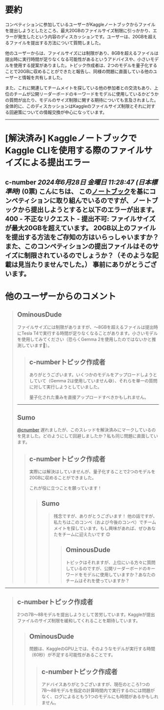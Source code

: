 # 要約 
コンペティションに参加しているユーザーがKaggleノートブックからファイルを提出しようとしたところ、最大20GBのファイルサイズ制限に引っかかり、エラーが発生したという内容のディスカッションです。ユーザーは、20GBを超えるファイルを提出する方法について質問しました。

他のユーザーからは、ファイルサイズには制限があり、8GBを超えるファイルは提出時に実行時間が足りなくなる可能性があるというアドバイスや、小さいモデルを使用する提案がありました。トピック作成者は、2つのモデルを量子化することで20GBに収めることができたと報告し、同様の問題に直面している他のユーザーと情報を共有しました。

また、これに関連してチームメイトを探している他の参加者との交流もあり、上位のチームが公開リーダーボードのキーワードをモデルに使用しているかどうかの質問が出たり、モデルのサイズ制限に関する期待についても言及されました。全体的に、このディスカッションはKaggleのファイルサイズ制限とそれに対する回避策についての情報交換が中心になっています。

---
# [解決済み] KaggleノートブックでKaggle CLIを使用する際のファイルサイズによる提出エラー
**c-number** *2024年6月28日 金曜日 11:28:47 (日本標準時)* (0票)
こんにちは、
この[ノートブック](https://www.kaggle.com/code/robikscube/intro-to-rigging-for-llm-20-questions-llama3)を基にコンペティションに取り組んでいるのですが、ノートブックから提出しようとすると以下のエラーが出ます。
400 - 不正なリクエスト - 提出不可: ファイルサイズが最大20GBを超えています。
20GB以上のファイルを提出する方法をご存知の方はいらっしゃいますか？また、このコンペティションの提出ファイルはそのサイズに制限されているのでしょうか？（そのような記載は見当たりませんでした。）
事前にありがとうございます。
---
 # 他のユーザーからのコメント
> ## OminousDude
>
> ファイルサイズには制限がありますが、〜8GBを超えるファイルは提出時にTesla T4で実行する時間が足りなくなることがあります。小さいモデルを使用してみてください（恐らくGemma 2を使用したのではないかと推測しています🫣）。
>
> > ## c-numberトピック作成者
> > 
> > ありがとうございます。いくつかのモデルをアップロードしようとしていて（Gemma 2は使用していません😅）、それらを単一の質問に対して実行しようとしていました。
> > 
> > 量子化された重みを直接アップロードすべきかもしれません。
> > 
> ---
> 
> ## Sumo
> 
> [@cnumber](https://www.kaggle.com/cnumber) 遅れましたが、このスレッドを解決済みにマークしているのを見ました。どのようにして回避しましたか？私も同じ問題に直面しています。
> 
> > ## c-numberトピック作成者
> > 
> > 実際には解決はしていませんが、量子化することで2つのモデルを20GBに収めることができました。
> > 
> > これが役に立つことを願っています！
> > 
> > > ## Sumo
> > > > 残念ですが、ありがとうございます！
> > > > 他の話ですが、私たちはこのコンペ（および今後のコンペ）でチームメイトを探しています。もし興味があれば、ぜひあなたをチームに迎えたいです 😊
> > > > 
> > > > > ## OminousDude
> > > > > トピックはそれますが、上位にいる方々に質問しているのですが、公開リーダーボードのキーワードをモデルに使用していますか？あなたのチームはそれを使っていますか？
> > > > > 
---
> ## c-numberトピック作成者
> 
> 2つの7B〜8Bモデルを提出しようとして苦労しています。Kaggleが提出ファイルのサイズ制限を緩和してくれることを期待しています。
> 
> > ## OminousDude
> > 
> > 問題は、KaggleのGPU上では、そのようなモデルが実行する時間（60秒）が不足する可能性があることです。
> > 
> > > ## c-numberトピック作成者
> > > 
> > > アドバイスありがとうございますが、現在のところ1つの7B〜8Bモデルを指定の計算時間内で実行するのには問題がなく、ログによるともう1つのモデルにも時間があるかもしれません。
> > > 
> > > 
> > > 
